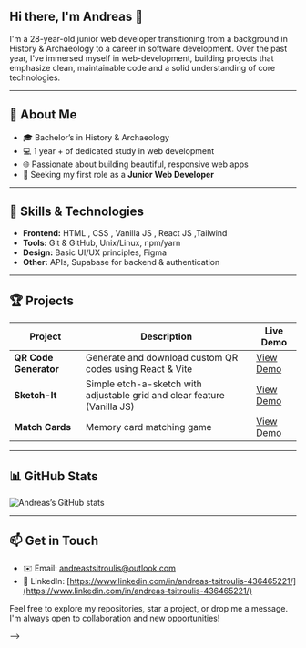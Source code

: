 ## Hi there, I'm Andreas 👋

I'm a 28-year-old junior web developer transitioning from a background in History & Archaeology to a career in software development. Over the past year, I've immersed myself in web-development, building projects that emphasize clean, maintainable code and a solid understanding of core technologies.

---

## 🚀 About Me

* 🎓 Bachelor’s in History & Archaeology
* 💻 1 year + of dedicated study in web development
* 🌐 Passionate about building beautiful, responsive web apps
* 🚀 Seeking my first role as a **Junior Web Developer**

---

## 🔧 Skills & Technologies

* **Frontend:** HTML , CSS , Vanilla JS , React JS ,Tailwind 
* **Tools:** Git & GitHub, Unix/Linux, npm/yarn 
* **Design:** Basic UI/UX principles, Figma
* **Other:** APIs, Supabase for backend & authentication

---

## 🏆 Projects

| Project               | Description                                                                            | Live Demo                                                |
| --------------------- | -------------------------------------------------------------------------------------- | -------------------------------------------------------- |
| **QR Code Generator** | Generate and download custom QR codes using React & Vite                               | [View Demo](https://andrtsit.github.io/QrCodeGenerator/) |
| **Sketch-It**         | Simple etch-a-sketch with adjustable grid and clear feature (Vanilla JS)               | [View Demo](https://andrtsit.github.io/Sketch-It/)       |
| **Match Cards**       | Memory card matching game                                                              | [View Demo](https://andrtsit.github.io/Match-cards/)     |

---

## 📊 GitHub Stats

![Andreas’s GitHub stats](https://github-readme-stats.vercel.app/api?username=Andrtsit\&show_icons=true\&theme=radical)

---

## 📫 Get in Touch

* ✉️  Email: [andreastsitroulis@outlook.com](mailto:andreastsitroulis@outlook.com)
* 🔗  LinkedIn: [https://www.linkedin.com/in/andreas-tsitroulis-436465221/](https://www.linkedin.com/in/andreas-tsitroulis-436465221/)


Feel free to explore my repositories, star a project, or drop me a message. I'm always open to collaboration and new opportunities!

-->
